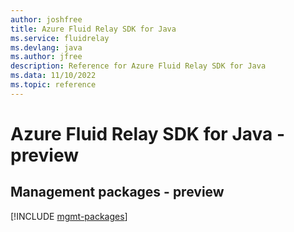 ```yaml
---
author: joshfree
title: Azure Fluid Relay SDK for Java
ms.service: fluidrelay
ms.devlang: java
ms.author: jfree
description: Reference for Azure Fluid Relay SDK for Java
ms.data: 11/10/2022
ms.topic: reference
---
```

# Azure Fluid Relay SDK for Java - preview

## Management packages - preview
[!INCLUDE [mgmt-packages](fluid-relay-mgmt-index.md)]